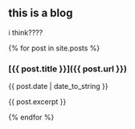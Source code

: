 ---
---

## this is a blog

i think????

{% for post in site.posts %}
### [{{ post.title }}]({{ post.url }})

{{ post.date | date_to_string }}

{{ post.excerpt }}

{% endfor %}
